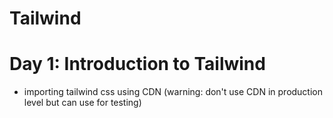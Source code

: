 # Tailwind

# Day 1: Introduction to Tailwind

- importing tailwind css using CDN (warning: don't use CDN in production level but can use for testing)
